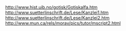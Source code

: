 http://www.hist.uib.no/gotisk/Gotiskalfa.htm
http://www.suetterlinschrift.de/Lese/Kanzlei1.htm
http://www.suetterlinschrift.de/Lese/Kanzlei2.htm
http://www.mun.ca/rels/morav/pics/tutor/mscript2.html
